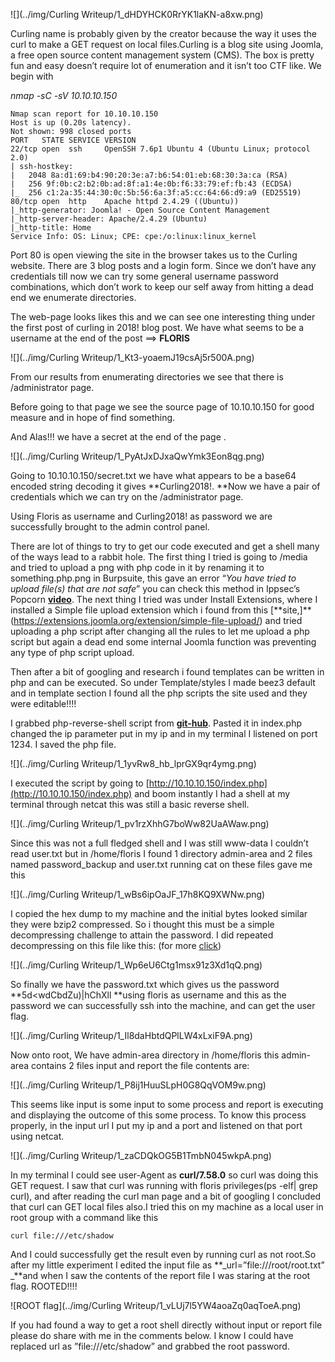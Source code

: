 ![](../img/Curling Writeup/1_dHDYHCK0RrYK1laKN-a8xw.png)

Curling name is probably given by the creator because the way it uses the curl to make a GET request on local files.Curling is a blog site using Joomla, a free open source content management system (CMS). The box is pretty fun and easy doesn’t require lot of enumeration and it isn’t too CTF like. We begin with

_nmap -sC -sV 10.10.10.150_

```
Nmap scan report for 10.10.10.150
Host is up (0.20s latency).
Not shown: 998 closed ports
PORT   STATE SERVICE VERSION
22/tcp open  ssh     OpenSSH 7.6p1 Ubuntu 4 (Ubuntu Linux; protocol 2.0)
| ssh-hostkey:
|   2048 8a:d1:69:b4:90:20:3e:a7:b6:54:01:eb:68:30:3a:ca (RSA)
|   256 9f:0b:c2:b2:0b:ad:8f:a1:4e:0b:f6:33:79:ef:fb:43 (ECDSA)
|_  256 c1:2a:35:44:30:0c:5b:56:6a:3f:a5:cc:64:66:d9:a9 (ED25519)
80/tcp open  http    Apache httpd 2.4.29 ((Ubuntu))
|_http-generator: Joomla! - Open Source Content Management
|_http-server-header: Apache/2.4.29 (Ubuntu)
|_http-title: Home
Service Info: OS: Linux; CPE: cpe:/o:linux:linux_kernel
```

Port 80 is open viewing the site in the browser takes us to the Curling website. There are 3 blog posts and a login form. Since we don’t have any credentials till now we can try some general username password combinations, which don’t work to keep our self away from hitting a dead end we enumerate directories.

The web-page looks likes this and we can see one interesting thing under the first post of curling in 2018! blog post. We have what seems to be a username at the end of the post ==> **FLORIS**

![](../img/Curling Writeup/1_Kt3-yoaemJ19csAj5r500A.png)

From our results from enumerating directories we see that there is /administrator page.

Before going to that page we see the source page of 10.10.10.150 for good measure and in hope of find something.

And Alas!!! we have a secret at the end of the page .

![](../img/Curling Writeup/1_PyAtJxDJxaQwYmk3Eon8qg.png)

Going to 10.10.10.150/secret.txt we have what appears to be a base64 encoded string decoding it gives **Curling2018!. **Now we have a pair of credentials which we can try on the /administrator page.

Using Floris as username and Curling2018! as password we are successfully brought to the admin control panel.

There are lot of things to try to get our code executed and get a shell many of the ways lead to a rabbit hole. The first thing I tried is going to /media and tried to upload a png with php code in it by renaming it to something.php.png in Burpsuite, this gave an error “_You have tried to upload file(s) that are not safe_” you can check this method in Ippsec’s Popcorn [**video**](https://www.youtube.com/watch?v=NMGsnPSm8iw). The next thing I tried was under Install Extensions, where I installed a Simple file upload extension which i found from this [**site,]\*\*(https://extensions.joomla.org/extension/simple-file-upload/) and tried uploading a php script after changing all the rules to let me upload a php script but again a dead end some internal Joomla function was preventing any type of php script upload.

Then after a bit of googling and research i found templates can be written in php and can be executed. So under Template/styles I made beez3 default and in template section I found all the php scripts the site used and they were editable!!!!

I grabbed php-reverse-shell script from [**git-hub**](https://github.com/pentestmonkey/php-reverse-shell). Pasted it in index.php changed the ip parameter put in my ip and in my terminal I listened on port 1234. I saved the php file.

![](../img/Curling Writeup/1_1yvRw8_hb_lprGX9qr4ymg.png)

I executed the script by going to [http://10.10.10.150/index.php](http://10.10.10.150/index.php) and boom instantly I had a shell at my terminal through netcat this was still a basic reverse shell.

![](../img/Curling Writeup/1_pv1rzXhhG7boWw82UaAWaw.png)

Since this was not a full fledged shell and I was still www-data I couldn’t read user.txt but in /home/floris I found 1 directory admin-area and 2 files named password_backup and user.txt running cat on these files gave me this

![](../img/Curling Writeup/1_wBs6ipOaJF_17h8KQ9XWNw.png)

I copied the hex dump to my machine and the initial bytes looked similar they were bzip2 compressed. So i thought this must be a simple decompressing challenge to attain the password. I did repeated decompressing on this file like this: (for more [click](https://www.akashtrehan.com/writeups/OverTheWire/Bandit/level12/))

![](../img/Curling Writeup/1_Wp6eU6Ctg1msx91z3Xd1qQ.png)

So finally we have the password.txt which gives us the password **5d<wdCbdZu)|hChXll **using floris as username and this as the password we can successfully ssh into the machine, and can get the user flag.

![](../img/Curling Writeup/1_Il8daHbtdQPlLW4xLxiF9A.png)

Now onto root, We have admin-area directory in /home/floris this admin-area contains 2 files input and report the file contents are:

![](../img/Curling Writeup/1_P8ij1HuuSLpH0G8QqVOM9w.png)

This seems like input is some input to some process and report is executing and displaying the outcome of this some process. To know this process properly, in the input url I put my ip and a port and listened on that port using netcat.

![](../img/Curling Writeup/1_zaCDQkOG5B1TmbN045wkpA.png)

In my terminal I could see user-Agent as **curl/7.58.0** so curl was doing this GET request. I saw that curl was running with floris privileges(ps -elf| grep curl), and after reading the curl man page and a bit of googling I concluded that curl can GET local files also.I tried this on my machine as a local user in root group with a command like this

```
curl file:///etc/shadow
```

And I could successfully get the result even by running curl as not root.So after my little experiment I edited the input file as **_url=”file:///root/root.txt” _**and when I saw the contents of the report file I was staring at the root flag. ROOTED!!!!

![ROOT flag](../img/Curling Writeup/1_vLUj7l5YW4aoaZq0aqToeA.png)

If you had found a way to get a root shell directly without input or report file please do share with me in the comments below. I know I could have replaced url as ”file:///etc/shadow” and grabbed the root password. 
